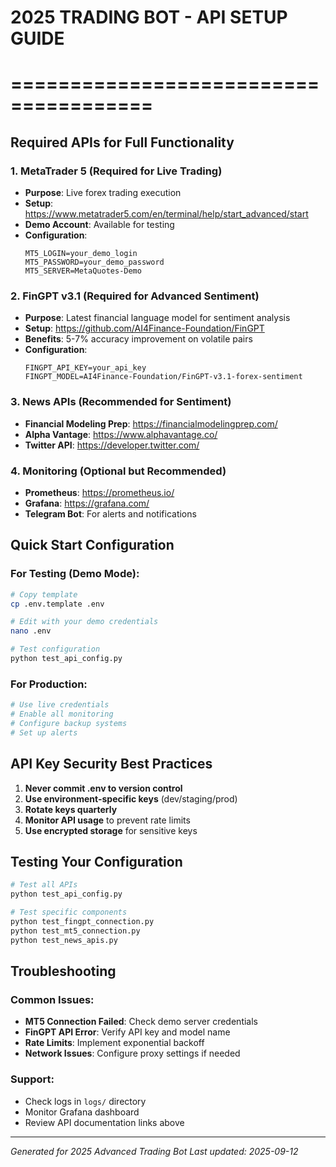 # 2025 TRADING BOT - API SETUP GUIDE
# ======================================

## Required APIs for Full Functionality

### 1. MetaTrader 5 (Required for Live Trading)
- **Purpose**: Live forex trading execution
- **Setup**: https://www.metatrader5.com/en/terminal/help/start_advanced/start
- **Demo Account**: Available for testing
- **Configuration**:
  ```
  MT5_LOGIN=your_demo_login
  MT5_PASSWORD=your_demo_password
  MT5_SERVER=MetaQuotes-Demo
  ```

### 2. FinGPT v3.1 (Required for Advanced Sentiment)
- **Purpose**: Latest financial language model for sentiment analysis
- **Setup**: https://github.com/AI4Finance-Foundation/FinGPT
- **Benefits**: 5-7% accuracy improvement on volatile pairs
- **Configuration**:
  ```
  FINGPT_API_KEY=your_api_key
  FINGPT_MODEL=AI4Finance-Foundation/FinGPT-v3.1-forex-sentiment
  ```

### 3. News APIs (Recommended for Sentiment)
- **Financial Modeling Prep**: https://financialmodelingprep.com/
- **Alpha Vantage**: https://www.alphavantage.co/
- **Twitter API**: https://developer.twitter.com/

### 4. Monitoring (Optional but Recommended)
- **Prometheus**: https://prometheus.io/
- **Grafana**: https://grafana.com/
- **Telegram Bot**: For alerts and notifications

## Quick Start Configuration

### For Testing (Demo Mode):
```bash
# Copy template
cp .env.template .env

# Edit with your demo credentials
nano .env

# Test configuration
python test_api_config.py
```

### For Production:
```bash
# Use live credentials
# Enable all monitoring
# Configure backup systems
# Set up alerts
```

## API Key Security Best Practices

1. **Never commit .env to version control**
2. **Use environment-specific keys** (dev/staging/prod)
3. **Rotate keys quarterly**
4. **Monitor API usage** to prevent rate limits
5. **Use encrypted storage** for sensitive keys

## Testing Your Configuration

```bash
# Test all APIs
python test_api_config.py

# Test specific components
python test_fingpt_connection.py
python test_mt5_connection.py
python test_news_apis.py
```

## Troubleshooting

### Common Issues:
- **MT5 Connection Failed**: Check demo server credentials
- **FinGPT API Error**: Verify API key and model name
- **Rate Limits**: Implement exponential backoff
- **Network Issues**: Configure proxy settings if needed

### Support:
- Check logs in `logs/` directory
- Monitor Grafana dashboard
- Review API documentation links above

---
*Generated for 2025 Advanced Trading Bot*
*Last updated: 2025-09-12*